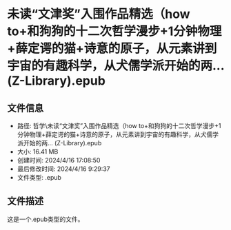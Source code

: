 ﻿# 未读“文津奖”入围作品精选（how to+和狗狗的十二次哲学漫步+1分钟物理+薛定谔的猫+诗意的原子，从元素讲到宇宙的有趣科学，从犬儒学派开始的两... (Z-Library).epub

## 文件信息
- 路径: 哲学\未读“文津奖”入围作品精选（how to+和狗狗的十二次哲学漫步+1分钟物理+薛定谔的猫+诗意的原子，从元素讲到宇宙的有趣科学，从犬儒学派开始的两... (Z-Library).epub
- 大小: 16.41 MB
- 创建时间: 2024/4/16 17:08:50
- 最后修改时间: 2024/4/16 9:29:37
- 文件类型: .epub

## 文件描述
这是一个.epub类型的文件。

